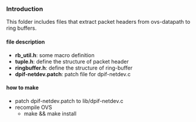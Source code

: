 ### Introduction
This folder includes files that extract packet headers from ovs-datapath to ring buffers.

#### file description
 - **rb_util.h**: some macro definition
 - **tuple.h**: define the structure of packet header
 - **ringbuffer.h**: define the structure of ring-buffer
 - **dpif-netdev.patch**: patch file for dpif-netdev.c

#### how to make
 - patch dpif-netdev.patch to lib/dpif-netdev.c
 - recompile OVS
 	- make && make install
